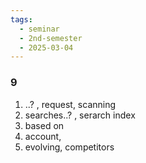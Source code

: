 ```yaml
---
tags:
  - seminar
  - 2nd-semester
  - 2025-03-04
---
```

### 9

1. ..? , request, scanning
2. searches..? , serarch index
3. based on 
4. account, 
5. evolving, competitors